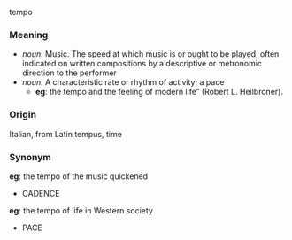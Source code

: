tempo
### Meaning
+ _noun_: Music. The speed at which music is or ought to be played, often indicated on written compositions by a descriptive or metronomic direction to the performer
+ _noun_: A characteristic rate or rhythm of activity; a pace
    + __eg__: the tempo and the feeling of modern life” (Robert L. Heilbroner).

### Origin

Italian, from Latin tempus, time

### Synonym

__eg__: the tempo of the music quickened

+ CADENCE

__eg__: the tempo of life in Western society

+ PACE


